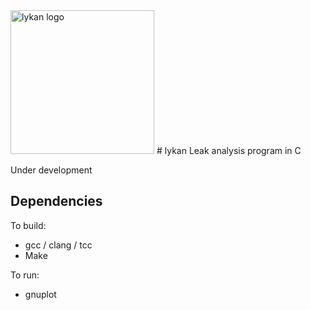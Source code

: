 <img src="https://mcdim.xyz/media/lykan2.png" alt="lykan logo" style="height: 230px;"/>
# lykan
Leak analysis program in C

Under development

## Dependencies
To build:
* gcc / clang / tcc
* Make

To run:
* gnuplot

